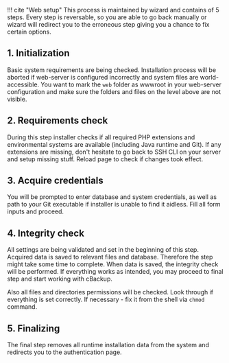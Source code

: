!!! cite "Web setup"
    This process is maintained by wizard and contains of 5 steps. Every step is reversable, so you are able to go back manually or wizard will redirect you to the erroneous step giving you a chance to fix certain options.

## 1. Initialization

Basic system requirements are being checked. Installation process will be aborted if web-server is configured incorrectly and system files are world-accessible. You want to mark the `web` folder as wwwroot in your web-server configuration and make sure the folders and files on the level above are not visible.

## 2. Requirements check

During this step installer checks if all required PHP extensions and environmental systems are available (including Java runtime and Git). If any extensions are missing, don't hesitate to go back to SSH CLI on your server and setup missing stuff. Reload page to check if changes took effect. 

## 3. Acquire credentials

You will be prompted to enter database and system credentials, as well as path to your Git executable if installer is unable to find it aidless. Fill all form inputs and proceed.

## 4. Integrity check

All settings are being validated and set in the beginning of this step. Acquired data is saved to relevant files and database. Therefore the step might take some time to complete. When data is saved, the integrity check will be performed. If everything works as intended, you may proceed to final step and start working with cBackup.

Also all files and directories permissions will be checked. Look through if everything is set correctly. If necessary - fix it from the shell via `chmod` command. 

## 5. Finalizing

The final step removes all runtime installation data from the system and redirects you to the authentication page.
